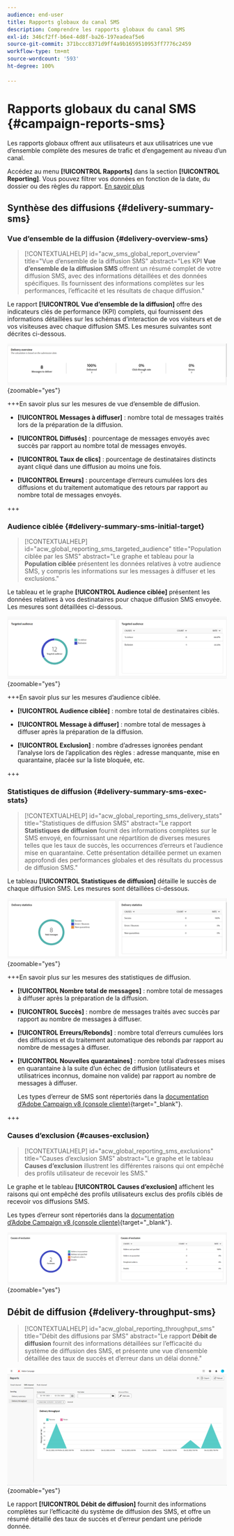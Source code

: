 ```yaml
---
audience: end-user
title: Rapports globaux du canal SMS
description: Comprendre les rapports globaux du canal SMS
exl-id: 346cf2ff-b6e4-4d8f-ba26-197eadeaf5e6
source-git-commit: 371bccc8371d9ff4a9b1659510953ff7776c2459
workflow-type: tm+mt
source-wordcount: '593'
ht-degree: 100%

---
```


# Rapports globaux du canal SMS {#campaign-reports-sms}

Les rapports globaux offrent aux utilisateurs et aux utilisatrices une vue d’ensemble complète des mesures de trafic et d’engagement au niveau d’un canal.

Accédez au menu **[!UICONTROL Rapports]** dans la section **[!UICONTROL Reporting]**. Vous pouvez filtrer vos données en fonction de la date, du dossier ou des règles du rapport. [En savoir plus](global-reports.md)

## Synthèse des diffusions {#delivery-summary-sms}

### Vue d’ensemble de la diffusion {#delivery-overview-sms}

>[!CONTEXTUALHELP]
>id="acw_sms_global_report_overview"
>title="Vue d’ensemble de la diffusion SMS"
>abstract="Les KPI **Vue d’ensemble de la diffusion SMS** offrent un résumé complet de votre diffusion SMS, avec des informations détaillées et des données spécifiques. Ils fournissent des informations complètes sur les performances, l’efficacité et les résultats de chaque diffusion."

Le rapport **[!UICONTROL Vue d’ensemble de la diffusion]** offre des indicateurs clés de performance (KPI) complets, qui fournissent des informations détaillées sur les schémas d’interaction de vos visiteurs et de vos visiteuses avec chaque diffusion SMS. Les mesures suivantes sont décrites ci-dessous.

![](assets/global_report_sms_delivery_overview.png){zoomable=&quot;yes&quot;}

+++En savoir plus sur les mesures de vue d’ensemble de diffusion.

* **[!UICONTROL Messages à diffuser]** : nombre total de messages traités lors de la préparation de la diffusion.

* **[!UICONTROL Diffusés]** : pourcentage de messages envoyés avec succès par rapport au nombre total de messages envoyés.

* **[!UICONTROL Taux de clics]** : pourcentage de destinataires distincts ayant cliqué dans une diffusion au moins une fois.

* **[!UICONTROL Erreurs]** : pourcentage d’erreurs cumulées lors des diffusions et du traitement automatique des retours par rapport au nombre total de messages envoyés.

+++

### Audience ciblée {#delivery-summary-sms-initial-target}

>[!CONTEXTUALHELP]
>id="acw_global_reporting_sms_targeted_audience"
>title="Population ciblée par les SMS"
>abstract="Le graphe et tableau pour la **Population ciblée** présentent les données relatives à votre audience SMS, y compris les informations sur les messages à diffuser et les exclusions."

Le tableau et le graphe **[!UICONTROL Audience ciblée]** présentent les données relatives à vos destinataires pour chaque diffusion SMS envoyée. Les mesures sont détaillées ci-dessous.

![](assets/global_report_sms_targeted_audience.png){zoomable=&quot;yes&quot;}

+++En savoir plus sur les mesures d’audience ciblée.

* **[!UICONTROL Audience ciblée]** : nombre total de destinataires ciblés.

* **[!UICONTROL Message à diffuser]** : nombre total de messages à diffuser après la préparation de la diffusion.

* **[!UICONTROL Exclusion]** : nombre d’adresses ignorées pendant l’analyse lors de l’application des règles : adresse manquante, mise en quarantaine, placée sur la liste bloquée, etc.

+++

### Statistiques de diffusion {#delivery-summary-sms-exec-stats}

>[!CONTEXTUALHELP]
>id="acw_global_reporting_sms_delivery_stats"
>title="Statistiques de diffusion SMS"
>abstract="Le rapport **Statistiques de diffusion** fournit des informations complètes sur le SMS envoyé, en fournissant une répartition de diverses mesures telles que les taux de succès, les occurrences d’erreurs et l’audience mise en quarantaine. Cette présentation détaillée permet un examen approfondi des performances globales et des résultats du processus de diffusion SMS."

Le tableau **[!UICONTROL Statistiques de diffusion]** détaille le succès de chaque diffusion SMS. Les mesures sont détaillées ci-dessous.

![](assets/global_report_sms_delivery_statistics.png){zoomable=&quot;yes&quot;}

+++En savoir plus sur les mesures des statistiques de diffusion.

* **[!UICONTROL Nombre total de messages]** : nombre total de messages à diffuser après la préparation de la diffusion.

* **[!UICONTROL Succès]** : nombre de messages traités avec succès par rapport au nombre de messages à diffuser.

* **[!UICONTROL Erreurs/Rebonds]** : nombre total d’erreurs cumulées lors des diffusions et du traitement automatique des rebonds par rapport au nombre de messages à diffuser.

* **[!UICONTROL Nouvelles quarantaines]** : nombre total d’adresses mises en quarantaine à la suite d’un échec de diffusion (utilisateurs et utilisatrices inconnus, domaine non valide) par rapport au nombre de messages à diffuser.

  Les types d’erreur de SMS sont répertoriés dans la [documentation d’Adobe Campaign v8 (console cliente)](https://experienceleague.adobe.com/docs/campaign/campaign-v8/send/failures/delivery-failures.html?lang=fr#sms-quarantines){target="_blank"}.

+++

### Causes d’exclusion {#causes-exclusion}

>[!CONTEXTUALHELP]
>id="acw_global_reporting_sms_exclusions"
>title="Causes d’exclusion SMS"
>abstract="Le graphe et le tableau **Causes d’exclusion** illustrent les différentes raisons qui ont empêché des profils utilisateur de recevoir les SMS."

Le graphe et le tableau **[!UICONTROL Causes d’exclusion]** affichent les raisons qui ont empêché des profils utilisateurs exclus des profils ciblés de recevoir vos diffusions SMS.

Les types d’erreur sont répertoriés dans la [documentation d’Adobe Campaign v8 (console cliente)](https://experienceleague.adobe.com/docs/campaign/campaign-v8/send/failures/delivery-failures.html?lang=fr#email-error-types){target="_blank"}.

![](assets/global_report_sms_causes_exclusion.png){zoomable=&quot;yes&quot;}

## Débit de diffusion {#delivery-throughput-sms}

>[!CONTEXTUALHELP]
>id="acw_global_reporting_throughput_sms"
>title="Débit des diffusions par SMS"
>abstract="Le rapport **Débit de diffusion** fournit des informations détaillées sur l’efficacité du système de diffusion des SMS, et présente une vue d’ensemble détaillée des taux de succès et d’erreur dans un délai donné."

![](assets/global_report_sms_delivery_throughput.png){zoomable=&quot;yes&quot;}

Le rapport **[!UICONTROL Débit de diffusion]** fournit des informations complètes sur l’efficacité du système de diffusion des SMS, et offre un résumé détaillé des taux de succès et d’erreur pendant une période donnée.
